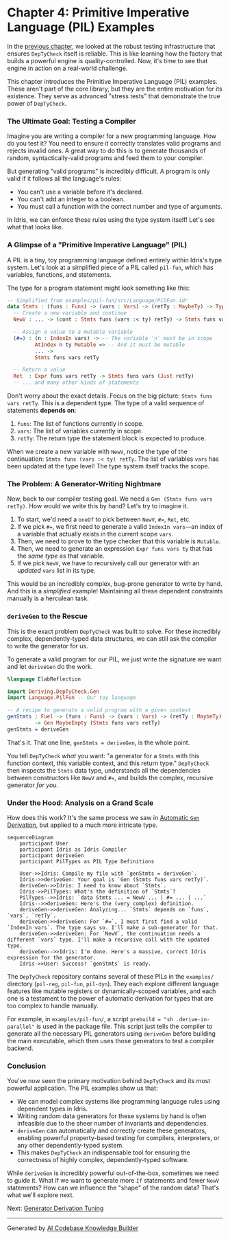 # Chapter 4: Primitive Imperative Language (PIL) Examples

In the [previous chapter](03_testing_infrastructure.md), we looked at the robust testing infrastructure that ensures `DepTyCheck` itself is reliable. This is like learning how the factory that builds a powerful engine is quality-controlled. Now, it's time to see that engine in action on a real-world challenge.

This chapter introduces the Primitive Imperative Language (PIL) examples. These aren't part of the core library, but they are the entire motivation for its existence. They serve as advanced "stress tests" that demonstrate the true power of `DepTyCheck`.

### The Ultimate Goal: Testing a Compiler

Imagine you are writing a compiler for a new programming language. How do you test it? You need to ensure it correctly translates valid programs and rejects invalid ones. A great way to do this is to generate thousands of random, syntactically-valid programs and feed them to your compiler.

But generating "valid programs" is incredibly difficult. A program is only valid if it follows all the language's rules:
-   You can't use a variable before it's declared.
-   You can't add an integer to a boolean.
-   You must call a function with the correct number and type of arguments.

In Idris, we can enforce these rules using the type system itself! Let's see what that looks like.

### A Glimpse of a "Primitive Imperative Language" (PIL)

A PIL is a tiny, toy programming language defined entirely within Idris's type system. Let's look at a simplified piece of a PIL called `pil-fun`, which has variables, functions, and statements.

The type for a program statement might look something like this:

```idris
-- Simplified from examples/pil-fun/src/Language/PilFun.idr
data Stmts : (funs : Funs) -> (vars : Vars) -> (retTy : MaybeTy) -> Type where
  -- Create a new variable and continue
  NewV : ... -> (cont : Stmts funs (vars :< ty) retTy) -> Stmts funs vars retTy

  -- Assign a value to a mutable variable
  (#=) : (n : IndexIn vars) -> -- The variable 'n' must be in scope
         AtIndex n ty Mutable => -- And it must be mutable
         ... ->
         Stmts funs vars retTy

  -- Return a value
  Ret  : Expr funs vars retTy -> Stmts funs vars (Just retTy)
  -- ... and many other kinds of statements
```

Don't worry about the exact details. Focus on the big picture: `Stmts funs vars retTy`. This is a dependent type. The type of a valid sequence of statements **depends on**:
1.  `funs`: The list of functions currently in scope.
2.  `vars`: The list of variables currently in scope.
3.  `retTy`: The return type the statement block is expected to produce.

When we create a new variable with `NewV`, notice the type of the continuation: `Stmts funs (vars :< ty) retTy`. The list of variables `vars` has been updated at the type level! The type system itself tracks the scope.

### The Problem: A Generator-Writing Nightmare

Now, back to our compiler testing goal. We need a `Gen (Stmts funs vars retTy)`. How would we write this by hand? Let's try to imagine it.

1.  To start, we'd need a `oneOf` to pick between `NewV`, `#=`, `Ret`, etc.
2.  If we pick `#=`, we first need to generate a valid `IndexIn vars`—an index of a variable that actually exists in the current scope `vars`.
3.  Then, we need to prove to the type checker that this variable is `Mutable`.
4.  Then, we need to generate an expression `Expr funs vars ty` that has the *same type* as that variable.
5.  If we pick `NewV`, we have to recursively call our generator with an *updated* `vars` list in its type.

This would be an incredibly complex, bug-prone generator to write by hand. And this is a *simplified* example! Maintaining all these dependent constraints manually is a herculean task.

### `deriveGen` to the Rescue

This is the exact problem `DepTyCheck` was built to solve. For these incredibly complex, dependently-typed data structures, we can still ask the compiler to write the generator for us.

To generate a valid program for our PIL, we just write the signature we want and let `deriveGen` do the work.

```idris
%language ElabReflection

import Deriving.DepTyCheck.Gen
import Language.PilFun -- Our toy language

-- A recipe to generate a valid program with a given context
genStmts : Fuel -> (funs : Funs) -> (vars : Vars) -> (retTy : MaybeTy)
         -> Gen MaybeEmpty (Stmts funs vars retTy)
genStmts = deriveGen
```
That's it. That one line, `genStmts = deriveGen`, is the whole point.

You tell `DepTyCheck` *what* you want: "a generator for a `Stmts` with this function context, this variable context, and this return type." `DepTyCheck` then inspects the `Stmts` data type, understands all the dependencies between constructors like `NewV` and `#=`, and builds the complex, recursive generator *for you*.

### Under the Hood: Analysis on a Grand Scale

How does this work? It's the same process we saw in [Automatic `Gen` Derivation](02_automatic__gen__derivation.md), but applied to a much more intricate type.

```mermaid
sequenceDiagram
    participant User
    participant Idris as Idris Compiler
    participant deriveGen
    participant PilTypes as PIL Type Definitions

    User->>Idris: Compile my file with `genStmts = deriveGen`.
    Idris->>deriveGen: Your goal is `Gen (Stmts funs vars retTy)`.
    deriveGen->>Idris: I need to know about `Stmts`.
    Idris->>PilTypes: What's the definition of `Stmts`?
    PilTypes-->>Idris: `data Stmts ... = NewV ... | #= ... | ...`
    Idris-->>deriveGen: Here's the (very complex) definition.
    deriveGen->>deriveGen: Analyzing... `Stmts` depends on `funs`, `vars`, `retTy`.
    deriveGen->>deriveGen: For `#=`, I must first find a valid `IndexIn vars`. The type says so. I'll make a sub-generator for that.
    deriveGen->>deriveGen: For `NewV`, the continuation needs a different `vars` type. I'll make a recursive call with the updated type.
    deriveGen-->>Idris: I'm done. Here's a massive, correct Idris expression for the generator.
    Idris->>User: Success! `genStmts` is ready.
```

The `DepTyCheck` repository contains several of these PILs in the `examples/` directory (`pil-reg`, `pil-fun`, `pil-dyn`). They each explore different language features like mutable registers or dynamically-scoped variables, and each one is a testament to the power of automatic derivation for types that are too complex to handle manually.

For example, in `examples/pil-fun/`, a script `prebuild = "sh .derive-in-parallel"` is used in the package file. This script just tells the compiler to generate all the necessary PIL generators using `deriveGen` before building the main executable, which then uses those generators to test a compiler backend.

### Conclusion

You've now seen the primary motivation behind `DepTyCheck` and its most powerful application. The PIL examples show us that:

-   We can model complex systems like programming language rules using dependent types in Idris.
-   Writing random data generators for these systems by hand is often infeasible due to the sheer number of invariants and dependencies.
-   `deriveGen` can automatically and correctly create these generators, enabling powerful property-based testing for compilers, interpreters, or any other dependently-typed system.
-   This makes `DepTyCheck` an indispensable tool for ensuring the correctness of highly complex, dependently-typed software.

While `deriveGen` is incredibly powerful out-of-the-box, sometimes we need to guide it. What if we want to generate more `If` statements and fewer `NewV` statements? How can we influence the "shape" of the random data? That's what we'll explore next.

Next: [Generator Derivation Tuning](05_generator_derivation_tuning.md)

---

Generated by [AI Codebase Knowledge Builder](https://github.com/The-Pocket/Tutorial-Codebase-Knowledge)